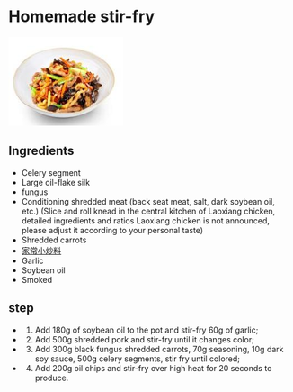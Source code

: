 # Homemade stir-fry

![家常小炒](/images/家常小炒.jpg)

## Ingredients

- Celery segment
- Large oil-flake silk
- fungus
- Conditioning shredded meat (back seat meat, salt, dark soybean oil, etc.) (Slice and roll knead in the central kitchen of Laoxiang chicken, detailed ingredients and ratios Laoxiang chicken is not announced, please adjust it according to your personal taste)
- Shredded carrots
- [家常小炒料](/en/配料/家常小炒料.md)
- Garlic
- Soybean oil
- Smoked

## step

- 1. Add 180g of soybean oil to the pot and stir-fry 60g of garlic;
- 2. Add 500g shredded pork and stir-fry until it changes color;
- 3. Add 300g black fungus shredded carrots, 70g seasoning, 10g dark soy sauce, 500g celery segments, stir fry until colored;
- 4. Add 200g oil chips and stir-fry over high heat for 20 seconds to produce.

